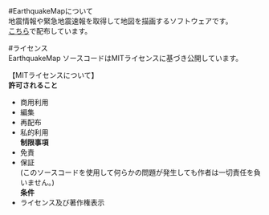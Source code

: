 #EarthquakeMapについて  
地震情報や緊急地震速報を取得して地図を描画するソフトウェアです。  
[こちら]()で配布しています。  
  
#ライセンス  
EarthquakeMap ソースコードはMITライセンスに基づき公開しています。  
  
【MITライセンスについて】  
**許可されること**  
- 商用利用  
- 編集  
- 再配布  
- 私的利用  
**制限事項**  
- 免責  
- 保証  
(このソースコードを使用して何らかの問題が発生しても作者は一切責任を負いません。)   
**条件**  
- ライセンス及び著作権表示  